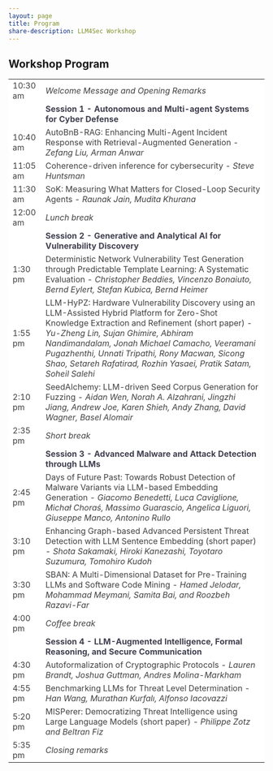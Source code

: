 ```yaml
---
layout: page
title: Program
share-description: LLM4Sec Workshop
---
```


## Workshop Program

<table>
  <tbody>
    <tr style="background-color:#FFFFFF; color:#404040">
      <td>10:30 am</td>
      <td><i>Welcome Message and Opening Remarks</i></td>
    </tr>
    <tr style="background-color:#FFFFFF; color:#404050">
      <td></td>
      <td><b>Session 1 - Autonomous and Multi-agent Systems for Cyber Defense</b></td>
    </tr>
    <tr style="background-color:#FFFFFF; color:#404040">
      <td>10:40 am</td>
      <td>AutoBnB-RAG: Enhancing Multi-Agent Incident Response with Retrieval-Augmented Generation - <i>Zefang Liu, Arman Anwar</i></td>
    </tr>
    <tr style="background-color:#FFFFFF; color:#404040">
      <td>11:05 am</td>
      <td>Coherence-driven inference for cybersecurity - <i>Steve Huntsman</i></td>
    </tr>
    <tr style="background-color:#FFFFFF; color:#404040">
      <td>11:30 am</td>
      <td>SoK: Measuring What Matters for Closed-Loop Security Agents - <i>Raunak Jain, Mudita Khurana</i></td>
    </tr>
    <tr style="background-color:#FFFFFF; color:#404040">
      <td>12:00 am</td>
      <td><i>Lunch break</i></td>
    </tr>
    <tr style="background-color:#FFFFFF; color:#404050">
      <td></td>
      <td><b>Session 2 - Generative and Analytical AI for Vulnerability Discovery</b></td>
    </tr>
    <tr style="background-color:#FFFFFF; color:#404040">
      <td>1:30 pm</td>
      <td>Deterministic Network Vulnerability Test Generation through Predictable Template Learning: A Systematic Evaluation - <i>Christopher Beddies, Vincenzo Bonaiuto, Bernd Eylert, Stefan Kubica, Bernd Heimer</i></td>
    </tr>
    <tr style="background-color:#FFFFFF; color:#404040">
      <td>1:55 pm</td>
      <td>LLM-HyPZ: Hardware Vulnerability Discovery using an LLM-Assisted Hybrid Platform for Zero-Shot Knowledge Extraction and Refinement (short paper) - <i>Yu-Zheng Lin, Sujan Ghimire, Abhiram Nandimandalam, Jonah Michael Camacho, Veeramani Pugazhenthi, Unnati Tripathi, Rony Macwan, Sicong Shao, Setareh Rafatirad, Rozhin Yasaei, Pratik Satam, Soheil Salehi</i></td>
    </tr>
    <tr style="background-color:#FFFFFF; color:#404040">
      <td>2:10 pm</td>
      <td>SeedAIchemy: LLM-driven Seed Corpus Generation for Fuzzing - <i>Aidan Wen, Norah A. Alzahrani, Jingzhi Jiang, Andrew Joe, Karen Shieh, Andy Zhang, David Wagner, Basel Alomair</i></td>
    </tr>
    <tr style="background-color:#FFFFFF; color:#404040">
      <td>2:35 pm</td>
      <td><i>Short break</i></td>
    </tr>
    <tr style="background-color:#FFFFFF; color:#404050">
      <td></td>
      <td><b>Session 3 - Advanced Malware and Attack Detection through LLMs</b></td>
    </tr>
    <tr style="background-color:#FFFFFF; color:#404040">
      <td>2:45 pm</td>
      <td>Days of Future Past: Towards Robust Detection of Malware Variants via LLM-based Embedding Generation - <i>Giacomo Benedetti, Luca Caviglione, Michał Choraś, Massimo Guarascio, Angelica Liguori, Giuseppe Manco, Antonino Rullo</i></td>
    </tr>
    <tr style="background-color:#FFFFFF; color:#404040">
      <td>3:10 pm</td>
      <td>Enhancing Graph-based Advanced Persistent Threat Detection with LLM Sentence Embedding (short paper) - <i>Shota Sakamaki, Hiroki Kanezashi, Toyotaro Suzumura, Tomohiro Kudoh</i></td>
    </tr>
    <tr style="background-color:#FFFFFF; color:#404040">
      <td>3:30 pm</td>
      <td>SBAN: A Multi-Dimensional Dataset for Pre-Training LLMs and Software Code Mining - <i>Hamed Jelodar, Mohammad Meymani, Samita Bai, and Roozbeh Razavi-Far</i></i></td>
    </tr>
    <tr style="background-color:#FFFFFF; color:#404040">
      <td>4:00 pm</td>
      <td><i>Coffee break</i></td>
    </tr>
    <tr style="background-color:#FFFFFF; color:#404050">
      <td></td>
      <td><b>Session 4 - LLM-Augmented Intelligence, Formal Reasoning, and Secure Communication</b></td>
    </tr>
    <tr style="background-color:#FFFFFF; color:#404040">
      <td>4:30 pm</td>
      <td>Autoformalization of Cryptographic Protocols - <i>Lauren Brandt, Joshua Guttman, Andres Molina-Markham</i></td>
    </tr>
    <tr style="background-color:#FFFFFF; color:#404040">
      <td>4:55 pm</td>
      <td>Benchmarking LLMs for Threat Level Determination - <i>Han Wang, Murathan Kurfalı, Alfonso Iacovazzi</td></td>
    </tr>
    <tr style="background-color:#FFFFFF; color:#404040">
      <td>5:20 pm</td>
      <td>MISPerer: Democratizing Threat Intelligence using Large Language Models (short paper) - <i>Philippe Zotz and Beltran Fiz</i></td>
    </tr>
    <tr style="background-color:#FFFFFF; color:#404040">
      <td>5:35 pm</td>
      <td><i>Closing remarks</i></td>
    </tr>
  </tbody>
</table>

